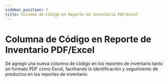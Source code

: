 ```yaml
---
sidebar_position: 7
title: Columna de Código en Reporte de Inventario PDF/Excel
---
```


# Columna de Código en Reporte de Inventario PDF/Excel

Se agregó una nueva columna de código en los reportes de inventario tanto en formato PDF como Excel, facilitando la identificación y seguimiento de productos en los reportes de inventario.
